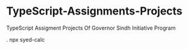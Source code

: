 # TypeScript-Assignments-Projects
TypeScript Assigment Projects Of Governor Sindh Initiative Program

. npx syed-calc
